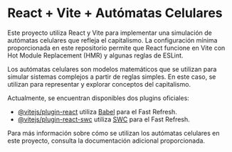 # React + Vite + Autómatas Celulares

Este proyecto utiliza React y Vite para implementar una simulación de autómatas celulares que refleja el capitalismo. La configuración mínima proporcionada en este repositorio permite que React funcione en Vite con Hot Module Replacement (HMR) y algunas reglas de ESLint.

Los autómatas celulares son modelos matemáticos que se utilizan para simular sistemas complejos a partir de reglas simples. En este caso, se utilizan para representar y explorar conceptos del capitalismo.

Actualmente, se encuentran disponibles dos plugins oficiales:

- [@vitejs/plugin-react](https://github.com/vitejs/vite-plugin-react/blob/main/packages/plugin-react/README.md) utiliza [Babel](https://babeljs.io/) para el Fast Refresh.
- [@vitejs/plugin-react-swc](https://github.com/vitejs/vite-plugin-react-swc) utiliza [SWC](https://swc.rs/) para el Fast Refresh.

Para más información sobre cómo se utilizan los autómatas celulares en este proyecto, consulta la documentación adicional proporcionada.